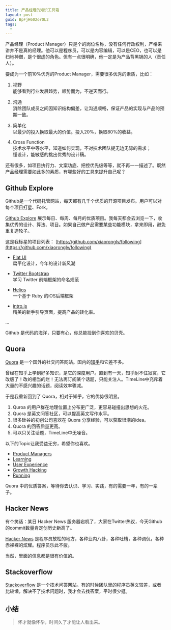 ```yaml
---
title: 产品经理的知识工具箱
layout: post
guid: BpFjH602orOL2
tags:
  - 
---
```


产品经理（Product Manager）只是个的岗位名称，没有任何行政权利，严格来讲并不是真的经理。他可以是程序员，可以是内容编辑，可以是CEO，也可以是扫地神僧，是个很虚的角色。但有一点很明确，他一定是为产品背黑锅的人（责任人）。

要成为一个前10%优秀的Product Manager，需要很多优秀的素质，比如：

1. 视野  
	能够看到行业发展趋势，顺势而为，不逆天而行。
	
2. 沟通  
	消除团队成员之间因知识结构偏差，让沟通顺畅，保证产品的实现与产品的预期一致。

3. 简单化  
	以最少的投入换取最大的价值。投入20%，换取80%的收益。
	
4. Cross Function  
	技术水平中等水平，知道如何实现，不对技术团队提无边无际的需求；  
	懂设计，能敏感的挑出优秀的设计稿。

还有很多，如项目执行力、文案功底、把控优先级等等，就不再一一描述了。既然产品经理需要如此多的素质，有哪些好的工具来提升自己呢？

## Github Explore

Github是一个代码托管网站，每天都有几千个优质的开源项目发布。用户可以对每个项目打星、Fork。

[Github Explore](https://github.com/explore) 展示每日、每周、每月的优质项目。我每天都会去浏览一下，收集优秀的设计、算法、项目。如果自己做产品需要某些功能模块，拿来即用，避免重复造轮子。

这是我标星的项目列表： [https://github.com/xiaoronglv/following](https://github.com/xiaoronglv/following)

* [Flat UI](https://github.com/designmodo/Flat-UI)  
	扁平化设计，今年的设计新风潮
	
* [Twitter Bootstrap](https://github.com/twitter/bootstrap)  
	学习 Twitter 前端框架的命名规范

* [Helios](https://github.com/helios-framework/helios)  
	一个基于 Ruby 的iOS后端框架

* [intro.js](https://github.com/usablica/intro.js)  
	精美的新手引导页面，提高产品的转化率。
	
…

Github 是代码的海洋，只要有心，你总能捡到你喜欢的贝壳。


## Quora

[Quora](http://www.quora.com) 是一个国外的社交问答网站。国内的[知乎](http://www.zhihu.com)和它差不多。

曾经在知乎上学到好多知识，是它的深度用户。直到有一天，知乎耐不住寂寞，它改版了！改的相当的烂！无法再订阅某个话题，只能关注人。TimeLine中充斥着大量的不感兴趣的话题，阅读效率骤减。

于是我重新回到了 Quora，相对于知乎，它的优势很明显。

1. Quroa 的用户群在地理位置上分布更广泛，更容易碰撞出思想的火花。
2. Quora 是英文问答社区，可以提高英文写作水平。
3. 很多硅谷的初创公司喜欢在 Quora 分享经验，可以获取很潮的idea。
4. Quora 的回答质量更高。
5. 可以只关注话题，TimeLine中无噪音。

以下的Topic让我受益无穷，希望你也喜欢。

* [Product Managers](http://www.quora.com/Product-Managers)
* [Learning](http://www.quora.com/Learning)
* [User Experience](http://www.quora.com/User-Experience)
* [Growth Hacking](http://www.quora.com/Growth-Hacking)
* [Running](http://www.quora.com/Running)

Quora 中的优质答案，等待你去认识、学习、实践，有的需要一年，有的一辈子。

## Hacker News

有个笑话：某日 Hacker News 服务器宕机了，大家在Twitter热议，今天Github的commit数量肯定创历史新高了。

[Hacker News](https://news.ycombinator.com)  是程序员放松的地方，各种业内八卦，各种吐槽，各种调侃，各种赤裸裸的炫耀。程序员乐此不疲。

当然，里面的信息都是很有价值的。


## Stackoverflow

[Stackoverflow](http://stackoverflow.com) 是一个技术问答网站。有的时候团队里的程序员英文较差，或者比较懒，解决不了技术问题时，我才会去找答案，平时很少逛。


## 小结

> 怀才就像怀孕，时间久了才能让人看出来。
